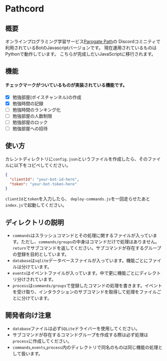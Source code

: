 # Pathcord

## 概要
オンラインプログラミング学習サービス[Parogate Path](https://path.progate.com)の
Discordコミニティで利用されているBotのJavascriptバージョンです。
現在運用されているものはPythonで動作しています。
こちらが完成しだいJavaScriptに移行されます。

## 機能
#### チェックマークがついているものが実装されている機能です。
- [x] 勉強部屋(ボイスチャンネル)の作成
- [x] 勉強時間の記録
- [ ] 勉強時間のランキング化
- [ ] 勉強部屋の人数制限
- [ ] 勉強部屋のロック
- [ ] 勉強部屋への招待

## 使い方
カレントディレクトリに`config.json`というファイルを作成したら、そのファイルに以下をコピペしてください。
```json
{
  "clientId": "your-bot-id-here",
  "token": "your-bot-token-here"
}
```
`clientId`と`token`を入力したら、
`deploy-commands.js`を一回走らせたあと`index.js`で起動してください。

## ディレクトリの説明
- `commands`はスラッシュコマンドとその処理に関するファイルが入っています。ただし、`commands/groups`の中身はコマンドだけで処理はありません。`return`でサブコマンドを返してください。サブコマンドが存在するグループの登録を目的としています。
- `database`は`sqlite`データベースファイルが入っています。機能ごとにファイルは分けています。
- `events`はイベントファイルが入っています。中で更に機能ごとにディレクトリ分けされています。
- `process`は`commands/groups`で登録したコマンドの処理を書きます。イベントを受け取り、インタラクションのサブコマンドを取得して処理をファイルごとに分けています。

## 開発者向け注意
- `database`ファイルは必ず`SQLite`ドライバーを使用してください。
- サブコマンドが存在するコマンドグループを作成する際は必ず処理は`process`に作成してください。
- `commands`,`events`,`process`内のディレクトリで同名のものは同じ機能の処理として扱います。